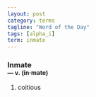 ```yaml
---
layout: post
category: terms
tagline: "Word of the Day"
tags: [alpha_i]
term: inmate
---
```


<h3>Inmate<br/> <small>&mdash; v. (in<span>&middot;</span>mate)</small></h3>
<p><ol><li>coitious</li>
</ol></p>
